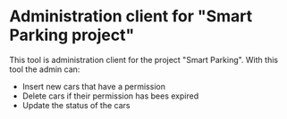 
# Administration client for "Smart Parking project" 

This tool is administration client for the project "Smart Parking". 
With this tool the admin can:

 - Insert new cars that have a permission
 - Delete cars if their permission has bees expired
 - Update the status of the cars 

